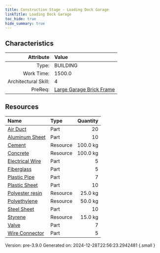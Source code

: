 ```yaml
---
title: Construction Stage - Loading Dock Garage
linkTitle: Loading Dock Garage
toc_hide: true
hide_summary: true
---
```


## Characteristics

| Attribute      | Value |
|--------:|:------|
|Type:|BUILDING|
|Work Time:|1500.0|
|Architectural Skill:|4|
|PreReq:|[Large Garage Brick Frame](/docs/definitions/construction/large-garage-brick-frame)|

## Resources

| Name | Type | Quantity |
|:-----|:-----|-----:|
|[Air Duct](/docs/definitions/part/air-duct)|Part|20|
|[Aluminum Sheet](/docs/definitions/part/aluminum-sheet)|Part|10|
|[Cement](/docs/definitions/resource/cement)|Resource|100.0 kg|
|[Concrete](/docs/definitions/resource/concrete)|Resource|100.0 kg|
|[Electrical Wire](/docs/definitions/part/electrical-wire)|Part|5|
|[Fiberglass](/docs/definitions/part/fiberglass)|Part|5|
|[Plastic Pipe](/docs/definitions/part/plastic-pipe)|Part|7|
|[Plastic Sheet](/docs/definitions/part/plastic-sheet)|Part|10|
|[Polyester resin](/docs/definitions/resource/polyester-resin)|Resource|25.0 kg|
|[Polyethylene](/docs/definitions/resource/polyethylene)|Resource|50.0 kg|
|[Steel Sheet](/docs/definitions/part/steel-sheet)|Part|10|
|[Styrene](/docs/definitions/resource/styrene)|Resource|15.0 kg|
|[Valve](/docs/definitions/part/valve)|Part|7|
|[Wire Connector](/docs/definitions/part/wire-connector)|Part|5|



Version: pre-3.9.0 Generated on: 2024-12-28T22:56:23.2942481
{.small }